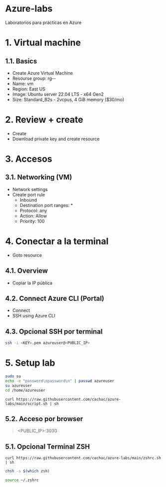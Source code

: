 # Azure-labs <!-- omit in toc -->
Laboratorios para prácticas en Azure

# 1. Virtual machine
## 1.1. Basics
- Create Azure Virtual Machine
- Resourse group: rg-<CURSO>-<ESTUDIANTE>
- Name: vm<CURSO><ESTUDIANTE>
- Region: East US
- Image: Ubuntu server 22.04 LTS - x64 Gen2
- Size: Standard_B2s - 2vcpus, 4 GiB memory ($30/mo)

# 2. Review + create
- Create
- Download private key and create resource

# 3. Accesos
## 3.1. Networking (VM)
- Network settings
- Create port rule
  - Inbound
  - Destination port ranges: *
  - Protocol: any
  - Action: Allow
  - Priority: 100

# 4. Conectar a la terminal
- Goto resource
## 4.1. Overview
- Copiar la IP pública

## 4.2. Connect Azure CLI (Portal)
- Connect
- SSH using Azure CLI

## 4.3. Opcional SSH por terminal
```sh
ssh -i <KEY>.pem azureuser@<PUBLIC_IP>
```

# 5. Setup lab
```sh
sudo su
echo -e "password\npassword\n" | passwd azureuser
su azureuser
cd /home/azureuser
```
```
curl https://raw.githubusercontent.com/cachac/azure-labs/main/script.sh | sh
```
## 5.2. Acceso por browser
> <PUBLIC_IP>:3030

## 5.1. Opcional Terminal ZSH
```
curl https://raw.githubusercontent.com/cachac/azure-labs/main/zshrc.sh | sh
```
```sh
chsh -s $(which zsh)

source ~/.zshrc
```

